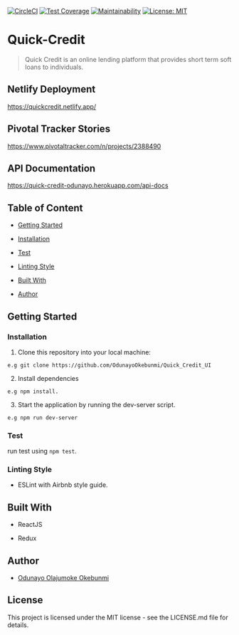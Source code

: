
[![CircleCI](https://circleci.com/gh/OdunayoOkebunmi/Quick_Credit_UI.svg?style=svg)](https://circleci.com/gh/OdunayoOkebunmi/Quick_Credit_UI)
[![Test Coverage](https://api.codeclimate.com/v1/badges/a7f0a48174e7df407fd4/test_coverage)](https://codeclimate.com/github/OdunayoOkebunmi/Quick_Credit_UI/test_coverage)
[![Maintainability](https://api.codeclimate.com/v1/badges/a7f0a48174e7df407fd4/maintainability)](https://codeclimate.com/github/OdunayoOkebunmi/Quick_Credit_UI/maintainability)
[![License: MIT](https://img.shields.io/badge/License-MIT-yellow.svg)](https://opensource.org/licenses/MIT)
 
# Quick-Credit

> Quick Credit is an online lending platform that provides short term soft loans to individuals.


## Netlify Deployment
https://quickcredit.netlify.app/

## Pivotal Tracker Stories
https://www.pivotaltracker.com/n/projects/2388490

## API Documentation
https://quick-credit-odunayo.herokuapp.com/api-docs

## Table of Content
 * [Getting Started](#getting-started)
 
 * [Installation](#installation)

 * [Test](#test)
 

 * [Linting Style](#linting-style)
 
 * [Built With](#built-with)
 
 * [Author](#author)


## Getting Started

### Installation
1. Clone this repository into your local machine:
```
e.g git clone https://github.com/OdunayoOkebunmi/Quick_Credit_UI
```
2. Install dependencies 
```
e.g npm install.
```
3. Start the application by running the dev-server script.

```
e.g npm run dev-server
```

### Test
run test using ```npm test```.

### Linting Style
* ESLint with Airbnb style guide. 


## Built With
* ReactJS

* Redux


## Author
*  [Odunayo Olajumoke Okebunmi](https://twitter.com/OdunayoO_)

## License
This project is licensed under the MIT license - see the LICENSE.md file for details.
